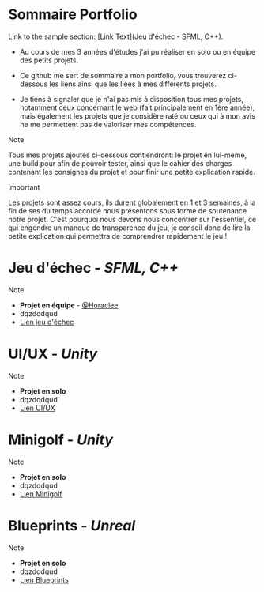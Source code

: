 # Sommaire Portfolio
Link to the sample section: [Link Text](Jeu d'échec - SFML, C++).
+ Au cours de mes 3 années d'études j'ai pu réaliser en solo ou en équipe des petits projets.<br/>
- Ce github me sert de sommaire à mon portfolio, vous trouverez ci-dessous les liens ainsi que les liées à mes différents projets.<br/>
* Je tiens à signaler que je n'ai pas mis à disposition tous mes projets, notamment ceux concernant le web (fait principalement en 1ère année), mais également les projets que je considère raté ou ceux qui à mon avis ne me permettent pas de valoriser mes compétences.
> [!NOTE]
> Tous mes projets ajoutés ci-dessous contiendront: le projet en lui-meme, une build pour afin de pouvoir tester, ainsi que le cahier des charges contenant les consignes du projet et pour finir une petite explication rapide.

> [!IMPORTANT]
> Les projets sont assez cours, ils durent globalement en 1 et 3 semaines, à la fin de ses du temps accordé nous présentons sous forme de soutenance notre projet. C'est pourquoi nous devons nous concentrer sur l'essentiel, ce qui engendre un manque de transparence du jeu, je conseil donc de lire la petite explication qui permettra de comprendrer rapidement le jeu !

# Jeu d'échec - ***SFML, C++***
> [!NOTE]
> - **Projet en équipe** - [@Horaclee](https://github.com/Horaclee)
> - dqzdqdqud
> - [Lien jeu d'échec](https://github.com/Enzo-Naox/Jeu-echec)

# UI/UX - ***Unity***
> [!NOTE]
> - **Projet en solo**
> - dqzdqdqud
> - [Lien UI/UX](https://github.com/Enzo-Naox/UI-UX)

# Minigolf - ***Unity***
> [!NOTE]
> - **Projet en solo**
> - dqzdqdqud
> - [Lien Minigolf](https://github.com/Enzo-Naox/Minigolf)

# Blueprints - ***Unreal***
> [!NOTE]
> - **Projet en solo**
> - dqzdqdqud
> - [Lien Blueprints](https://github.com/Enzo-Naox/Blueprints)
